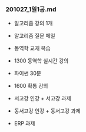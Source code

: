 ### 201027_1일1공.md

- 알고리즘 강의 1개
- 알고리즘 질문 메일
- 동역학 교재 복습
- 1300 동역학 실시간 강의
- 파이썬 30분
- 1600 확통 강의  
- 서고강 인강 + 서고강 과제

- 동서고강 인강 + 동서고강 과제
- ERP 과제
